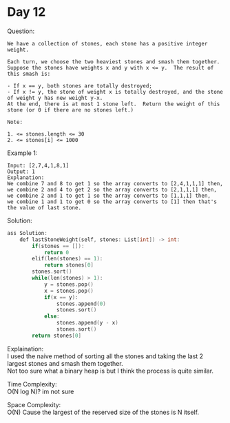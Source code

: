 # Day 12

Question:  
```
We have a collection of stones, each stone has a positive integer weight.

Each turn, we choose the two heaviest stones and smash them together.
Suppose the stones have weights x and y with x <= y.  The result of this smash is:

- If x == y, both stones are totally destroyed;
- If x != y, the stone of weight x is totally destroyed, and the stone of weight y has new weight y-x.
At the end, there is at most 1 stone left.  Return the weight of this stone (or 0 if there are no stones left.)

Note:

1. <= stones.length <= 30
2. <= stones[i] <= 1000
```

Example 1:  
```
Input: [2,7,4,1,8,1]
Output: 1
Explanation: 
We combine 7 and 8 to get 1 so the array converts to [2,4,1,1,1] then,
we combine 2 and 4 to get 2 so the array converts to [2,1,1,1] then,
we combine 2 and 1 to get 1 so the array converts to [1,1,1] then,
we combine 1 and 1 to get 0 so the array converts to [1] then that's the value of last stone.
```


Solution: 
```cpp
ass Solution:
    def lastStoneWeight(self, stones: List[int]) -> int:
        if(stones == []):
            return 0
        elif(len(stones) == 1):
            return stones[0]
        stones.sort()
        while(len(stones) > 1):
            y = stones.pop()
            x = stones.pop()
            if(x == y):
                stones.append(0)
                stones.sort()
            else:
                stones.append(y - x)
                stones.sort()
        return stones[0]

```

Explaination:  
I used the naive method of sorting all the stones and taking the last 2 largest stones and smash them together.  
Not too sure what a binary heap is but I think the process is quite similar.

Time Complexity:  
O(N log N)? im not sure

Space Complexity:  
O(N) Cause the largest of the reserved size of the stones is N itself.

